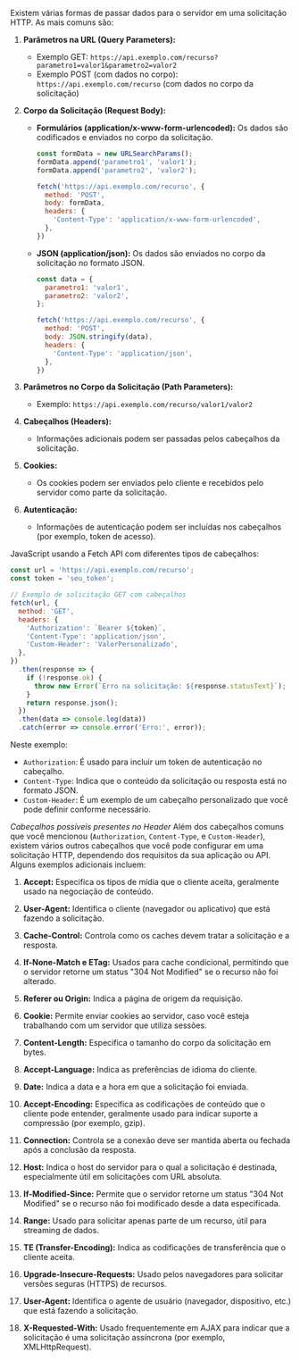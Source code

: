 Existem várias formas de passar dados para o servidor em uma solicitação HTTP. As mais comuns são:

1. **Parâmetros na URL (Query Parameters):**
   - Exemplo GET: `https://api.exemplo.com/recurso?parametro1=valor1&parametro2=valor2`
   - Exemplo POST (com dados no corpo): `https://api.exemplo.com/recurso` (com dados no corpo da solicitação)

2. **Corpo da Solicitação (Request Body):**
   - **Formulários (application/x-www-form-urlencoded):** Os dados são codificados e enviados no corpo da solicitação.
     ```javascript
     const formData = new URLSearchParams();
     formData.append('parametro1', 'valor1');
     formData.append('parametro2', 'valor2');
     
     fetch('https://api.exemplo.com/recurso', {
       method: 'POST',
       body: formData,
       headers: {
         'Content-Type': 'application/x-www-form-urlencoded',
       },
     })
     ```
   - **JSON (application/json):** Os dados são enviados no corpo da solicitação no formato JSON.
     ```javascript
     const data = {
       parametro1: 'valor1',
       parametro2: 'valor2',
     };
     
     fetch('https://api.exemplo.com/recurso', {
       method: 'POST',
       body: JSON.stringify(data),
       headers: {
         'Content-Type': 'application/json',
       },
     })
     ```

3. **Parâmetros no Corpo da Solicitação (Path Parameters):**
   - Exemplo: `https://api.exemplo.com/recurso/valor1/valor2`

4. **Cabeçalhos (Headers):**
   - Informações adicionais podem ser passadas pelos cabeçalhos da solicitação.

5. **Cookies:**
   - Os cookies podem ser enviados pelo cliente e recebidos pelo servidor como parte da solicitação.

6. **Autenticação:**
   - Informações de autenticação podem ser incluídas nos cabeçalhos (por exemplo, token de acesso).

 JavaScript usando a Fetch API com diferentes tipos de cabeçalhos:

```javascript
const url = 'https://api.exemplo.com/recurso';
const token = 'seu_token';

// Exemplo de solicitação GET com cabeçalhos
fetch(url, {
  method: 'GET',
  headers: {
    'Authorization': `Bearer ${token}`,
    'Content-Type': 'application/json',
    'Custom-Header': 'ValorPersonalizado',
  },
})
  .then(response => {
    if (!response.ok) {
      throw new Error(`Erro na solicitação: ${response.statusText}`);
    }
    return response.json();
  })
  .then(data => console.log(data))
  .catch(error => console.error('Erro:', error));
```

Neste exemplo:

- `Authorization`: É usado para incluir um token de autenticação no cabeçalho.
- `Content-Type`: Indica que o conteúdo da solicitação ou resposta está no formato JSON.
- `Custom-Header`: É um exemplo de um cabeçalho personalizado que você pode definir conforme necessário.


*Cabeçalhos possíveis presentes no Header*
Além dos cabeçalhos comuns que você mencionou (`Authorization`, `Content-Type`, e `Custom-Header`), existem vários outros cabeçalhos que você pode configurar em uma solicitação HTTP, dependendo dos requisitos da sua aplicação ou API. Alguns exemplos adicionais incluem:

1. **Accept:** Especifica os tipos de mídia que o cliente aceita, geralmente usado na negociação de conteúdo.

2. **User-Agent:** Identifica o cliente (navegador ou aplicativo) que está fazendo a solicitação.

3. **Cache-Control:** Controla como os caches devem tratar a solicitação e a resposta.

4. **If-None-Match e ETag:** Usados para cache condicional, permitindo que o servidor retorne um status "304 Not Modified" se o recurso não foi alterado.

5. **Referer ou Origin:** Indica a página de origem da requisição.

6. **Cookie:** Permite enviar cookies ao servidor, caso você esteja trabalhando com um servidor que utiliza sessões.

7. **Content-Length:** Especifica o tamanho do corpo da solicitação em bytes.

8. **Accept-Language:** Indica as preferências de idioma do cliente.

9. **Date:** Indica a data e a hora em que a solicitação foi enviada.

10. **Accept-Encoding:** Especifica as codificações de conteúdo que o cliente pode entender, geralmente usado para indicar suporte a compressão (por exemplo, gzip).

11. **Connection:** Controla se a conexão deve ser mantida aberta ou fechada após a conclusão da resposta.

12. **Host:** Indica o host do servidor para o qual a solicitação é destinada, especialmente útil em solicitações com URL absoluta.

13. **If-Modified-Since:** Permite que o servidor retorne um status "304 Not Modified" se o recurso não foi modificado desde a data especificada.

14. **Range:** Usado para solicitar apenas parte de um recurso, útil para streaming de dados.

15. **TE (Transfer-Encoding):** Indica as codificações de transferência que o cliente aceita.

16. **Upgrade-Insecure-Requests:** Usado pelos navegadores para solicitar versões seguras (HTTPS) de recursos.

17. **User-Agent:** Identifica o agente de usuário (navegador, dispositivo, etc.) que está fazendo a solicitação.

18. **X-Requested-With:** Usado frequentemente em AJAX para indicar que a solicitação é uma solicitação assíncrona (por exemplo, XMLHttpRequest).

